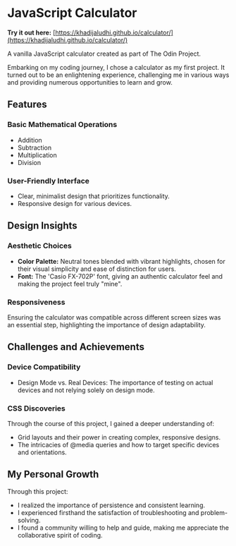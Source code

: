 # JavaScript Calculator
**Try it out here:** [https://khadijaludhi.github.io/calculator/](https://khadijaludhi.github.io/calculator/)

A vanilla JavaScript calculator created as part of The Odin Project.

Embarking on my coding journey, I chose a calculator as my first project. It turned out to be an enlightening experience, challenging me in various ways and providing numerous opportunities to learn and grow.

## Features

### Basic Mathematical Operations

- Addition
- Subtraction
- Multiplication
- Division

### User-Friendly Interface

- Clear, minimalist design that prioritizes functionality.
- Responsive design for various devices.

## Design Insights

### Aesthetic Choices

- **Color Palette:** Neutral tones blended with vibrant highlights, chosen for their visual simplicity and ease of distinction for users.
- **Font:** The 'Casio FX-702P' font, giving an authentic calculator feel and making the project feel truly "mine".

### Responsiveness

Ensuring the calculator was compatible across different screen sizes was an essential step, highlighting the importance of design adaptability.

## Challenges and Achievements

### Device Compatibility

- Design Mode vs. Real Devices: The importance of testing on actual devices and not relying solely on design mode.

### CSS Discoveries

Through the course of this project, I gained a deeper understanding of:

- Grid layouts and their power in creating complex, responsive designs.
- The intricacies of @media queries and how to target specific devices and orientations.

## My Personal Growth

Through this project:

- I realized the importance of persistence and consistent learning.
- I experienced firsthand the satisfaction of troubleshooting and problem-solving.
- I found a community willing to help and guide, making me appreciate the collaborative spirit of coding.
